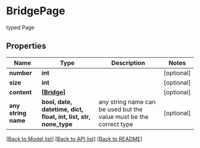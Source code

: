 # BridgePage

typed Page

## Properties
Name | Type | Description | Notes
------------ | ------------- | ------------- | -------------
**number** | **int** |  | [optional] 
**size** | **int** |  | [optional] 
**content** | [**[Bridge]**](Bridge.md) |  | [optional] 
**any string name** | **bool, date, datetime, dict, float, int, list, str, none_type** | any string name can be used but the value must be the correct type | [optional]

[[Back to Model list]](../README.md#documentation-for-models) [[Back to API list]](../README.md#documentation-for-api-endpoints) [[Back to README]](../README.md)


